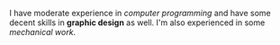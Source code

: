 I have moderate experience in _computer programming_ and have some decent skills in __graphic design__ as well. I'm also experienced in some _mechanical work_.
